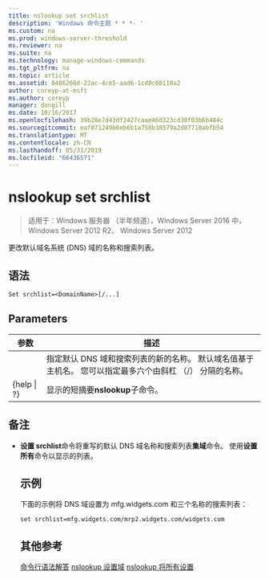 ```yaml
---
title: nslookup set srchlist
description: 'Windows 命令主题 * * *- '
ms.custom: na
ms.prod: windows-server-threshold
ms.reviewer: na
ms.suite: na
ms.technology: manage-windows-commands
ms.tgt_pltfrm: na
ms.topic: article
ms.assetid: 8486266d-22ac-4ce5-aad6-1cd0c08110a2
author: coreyp-at-msft
ms.author: coreyp
manager: dongill
ms.date: 10/16/2017
ms.openlocfilehash: 39b28e7d43df2427caae46d323cd30f03b6b484c
ms.sourcegitcommit: eaf071249b6eb6b1a758b38579a2d87710abfb54
ms.translationtype: MT
ms.contentlocale: zh-CN
ms.lasthandoff: 05/31/2019
ms.locfileid: "66436571"
---
```

# <a name="nslookup-set-srchlist"></a>nslookup set srchlist

>适用于：Windows 服务器 （半年频道），Windows Server 2016 中，Windows Server 2012 R2、 Windows Server 2012

更改默认域名系统 (DNS) 域的名称和搜索列表。

## <a name="syntax"></a>语法
```
Set srchlist=<DomainName>[/...]
```
## <a name="parameters"></a>Parameters

|    参数    |                                                                                        描述                                                                                        |
|-----------------|-------------------------------------------------------------------------------------------------------------------------------------------------------------------------------------------|
|  <DomainName>   | 指定默认 DNS 域和搜索列表的新的名称。 默认域名值基于主机名。 您可以指定最多六个由斜杠 （/） 分隔的名称。 |
| {help &#124; ?} |                                                                   显示的短摘要**nslookup**子命令。                                                                   |

## <a name="remarks"></a>备注
- **设置 srchlist**命令将重写的默认 DNS 域名称和搜索列表**集域**命令。 使用**设置所有**命令以显示的列表。
  ## <a name="BKMK_examples"></a>示例
  下面的示例将 DNS 域设置为 mfg.widgets.com 和三个名称的搜索列表：
  ```
  set srchlist=mfg.widgets.com/mrp2.widgets.com/widgets.com
  ```
  ## <a name="additional-references"></a>其他参考
  [命令行语法解答](command-line-syntax-key.md)
  [nslookup 设置域](nslookup-set-domain.md)
  [nslookup 将所有设置](nslookup-set-all.md)
